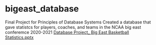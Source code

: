 # bigeast_database
Final Project for Principles of Database Systems
Created a database that gave statistcs for players, coaches, and teams in the NCAA big east conferemce 2020-2021
[Database Project_ Big East Basketball Statistics.pptx](https://github.com/x-goudeaux/bigeast_database/files/9185140/Database.Project_.Big.East.Basketball.Statistics.pptx)
